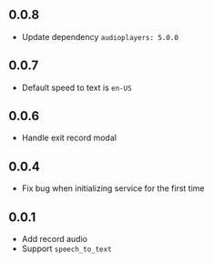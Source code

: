 ## 0.0.8
+ Update dependency `audioplayers: 5.0.0`

## 0.0.7
+ Default speed to text is `en-US`

## 0.0.6
- Handle exit record modal

## 0.0.4

- Fix bug when initializing service for the first time

## 0.0.1

+ Add record audio
+ Support `speech_to_text`

